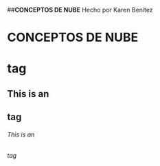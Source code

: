 ##**CONCEPTOS DE NUBE**
Hecho por Karen Benítez
# CONCEPTOS DE NUBE <h1> tag
## This is an <h2> tag
###### This is an <h6> tag
